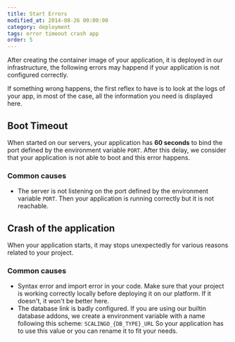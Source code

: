 ```yaml
---
title: Start Errors
modified_at: 2014-08-26 00:00:00
category: deployment
tags: error timeout crash app
order: 5
---
```


After creating the container image of your application, it is deployed
in our infrastructure, the following errors may happend if your application
is not configured correctly.

If something wrong happens, the first reflex to have is to look at the logs
of your app, in most of the case, all the information you need is displayed
here.

<h2>Boot Timeout</h2>

When started on our servers, your application has __60 seconds__ to bind the
port defined by the environment variable `PORT`. After this delay, we consider
that your application is not able to boot and this error happens.

### Common causes

* The server is not listening on the port defined by the environment variable
  `PORT`. Then your application is running correctly but it is not reachable.


<h2>Crash of the application</h2>

When your application starts, it may stops unexpectedly for various reasons
related to your project.

### Common causes

* Syntax error and import error in your code. Make sure that your project is
  working correctly locally before deploying it on our platform. If it
  doesn't, it won't be better here.
* The database link is badly configured. If you are using our builtin database
  addons, we create a environment variable with a name following this scheme:
  `SCALINGO_{DB_TYPE}_URL` So your application has to use this value or you can
  rename it to fit your needs.

    
